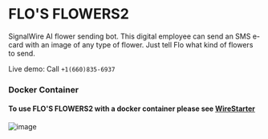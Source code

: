 # FLO'S FLOWERS2
SignalWire AI flower sending bot. This digital employee can send an SMS e-card with an image of any type of flower. Just tell Flo what kind of flowers to send.

Live demo: Call `+1(660)835-6937`

### Docker Container
#### To use FLO'S FLOWERS2 with a docker container please see [WireStarter](https://github.com/signalwire/WireStarter)

![image](https://github.com/signalwire/digital_employees/assets/13131198/757d4e3a-570e-42d4-8acf-3f5ef4664341)
